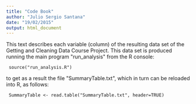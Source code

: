 ```yaml
---
title: "Code Book"
author: "Julio Sergio Santana"
date: "19/02/2015"
output: html_document
---
```


This text describes each variable (column) of the resulting data set of the Getting and Cleaning Data Course Project. This data set is produced running the main program "run_analysis" from the R console:

```
 source("run_analysis.R")
```
to get as a result the file "SummaryTable.txt", which in turn can be reloaded into R, as follows:

```
 SummaryTable <- read.table("SummaryTable.txt", header=TRUE)
```



